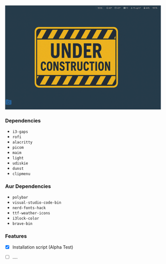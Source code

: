 ![screenshot](https://raw.githubusercontent.com/metalneox/dotfiles/master/Screenshots/example.png)


### Dependencies
- `i3-gaps`
- `rofi`
- `alacritty`
- `picom`
- `maim`
- `light`
- `udiskie`
- `dunst`
- `clipmenu`


### Aur Dependencies

- `polybar`
- `visual-studio-code-bin`
- `nerd-fonts-hack`
- `ttf-weather-icons`
- `i3lock-color`
- `brave-bin`

### Features
  - [x]  Installation script (Alpha Test)
  - [ ]  ....


